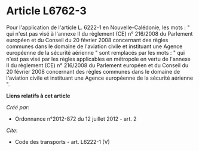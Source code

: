 # Article L6762-3

Pour l'application de l'article L. 6222-1 en Nouvelle-Calédonie, les mots : " qui n'est pas visé à l'annexe II du règlement
(CE) n° 216/2008 du Parlement européen et du Conseil du 20 février 2008 concernant des règles communes dans le domaine de
l'aviation civile et instituant une Agence européenne de la sécurité aérienne " sont remplacés par les mots : " qui n'est pas
visé par les règles applicables en métropole en vertu de l'annexe II du règlement (CE) n° 216/2008 du Parlement européen et
du Conseil du 20 février 2008 concernant des règles communes dans le domaine de l'aviation civile et instituant une Agence
européenne de la sécurité aérienne ".

**Liens relatifs à cet article**

_Créé par_:

  - Ordonnance n°2012-872 du 12 juillet 2012 - art. 2

_Cite_:

  - Code des transports - art. L6222-1 (V)
